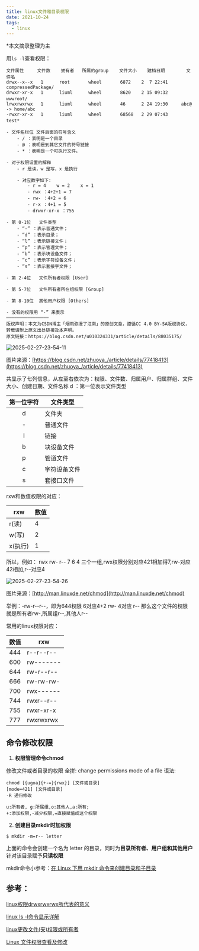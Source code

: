 ```yaml
---
title: linux文件和目录权限
date: 2021-10-24
tags:
  - linux
---
```

*本文摘录整理为主

用`ls -l`查看权限：

```
文件属性     文件数    拥有者   所属的group    文件大小    建档日期        文件名　　
drwx--x--x   1      root       wheel       6872    2  7 22:41     compressedPackage/
drwxr-xr-x   1      liuml      wheel       8620    2 15 09:32     wwwroot/　　
lrwxrwxrwx   1      liuml      wheel       46      2 24 19:30     abc@ -> home/abc
-rwxr-xr-x   1      liuml      wheel       68568   2 29 07:43     test*　　
 
- 文件名栏位 文件后面的符号含义  
	- / ：表明是一个目录
	- @ ：表明是到其它文件的符号链接
	- * ：表明是一个可执行文件。

- 对于权限设置的解释
	- r 是读，w 是写，x 是执行

	- 对应数字如下:
		- r = 4    w = 2    x = 1
		- rwx ：4+2+1 = 7
		- rw- ：4+2 = 6
		- r-x ：4+1 = 5
		- drwxr-xr-x ：755

- 第 0-1位   文件类型
	- “-” ：表示普通文件；
	- “d” ：表示目录；
	- “l” ：表示链接文件；
	- “p” ：表示管理文件；
	- “b” ：表示块设备文件；
	- “c” ：表示字符设备文件；
	- “s” ：表示套接字文件；

- 第 2-4位   文件所有者权限 [User]

- 第 5-7位   文件所有者所在组权限 [Group]

- 第 8-10位  其他用户权限 [Others]

- 没有的权限用 “-” 来表示
————————————————
版权声明：本文为CSDN博主「烟雨弥漫了江南」的原创文章，遵循CC 4.0 BY-SA版权协议，转载请附上原文出处链接及本声明。
原文链接：https://blog.csdn.net/u010324331/article/details/88035175/
```
<!-- more -->
![2025-02-27-23-54-11](http://pictures.winotmk.com/Linux%E6%9D%83%E9%99%90/2025-02-27-23-54-11_2249d00f.png)

图片来源：[https://blog.csdn.net/zhuoya_/article/details/77418413](https://blog.csdn.net/zhuoya_/article/details/77418413)

共显示了七列信息，从左至右依次为：权限、文件数、归属用户、归属群组、文件大小、创建日期、文件名称
d ：第一位表示文件类型


| 第一位字符 | 文件类型     |
| :----------: | -------------- |
|     d     | 文件夹       |
|     -     | 普通文件     |
|     l     | 链接         |
|     b     | 块设备文件   |
|     p     | 管道文件     |
|     c     | 字符设备文件 |
|     s     | 套接口文件   |

rxw和数值权限的对应：


| rxw     | 数值 |
| --------- | ------ |
| r(读)   | 4    |
| w(写)   | 2    |
| x(执行) | 1    |

所以，例如：
rwx rw- r--
7    6    4
三个一组,rwx权限分别对应421相加得7,rw-对应42相加,r--对应4

![2025-02-27-23-54-26](http://pictures.winotmk.com/Linux%E6%9D%83%E9%99%90/2025-02-27-23-54-26_341c9e8c.png)

图片来源：[http://man.linuxde.net/chmod](http://man.linuxde.net/chmod)

举例：-rw-r--r--，即为644权限
6对应4+2   rw-
4对应   r--
那么这个文件的权限就是所有者rw-,所属组r--,其他人r--

常用的linux权限对应：


| 数值 | rxw       |
| ------ | ----------- |
| 444  | r--r--r-- |
| 600  | rw------- |
| 644  | rw-r--r-- |
| 666  | rw-rw-rw- |
| 700  | rwx------ |
| 744  | rwxr--r-- |
| 755  | rwxr-xr-x |
| 777  | rwxrwxrwx |

## 命令修改权限

1. **权限管理命令chmod**

修改文件或者目录的权限
全拼: change permissions mode of a file
语法:

```
chmod [{ugoa}{+-=}{rwx}] [文件或目录]
[mode=421] [文件或目录]
-R 递归修改

u:所有者, g:所属组,o:其他人,a:所有;
+:添加权限,-减少权限,=直接赋值成这个权限
```

2. **创建目录mkdir时加权限**

```
$ mkdir -m=r-- letter
```

上面的命令会创建一个名为 letter 的目录，同时为**目录所有者、用户组和其他用户** 针对该目录赋予**只读权限**

mkdir命令小参考：[在 Linux 下用 mkdir 命令来创建目录和子目录](https://linux.cn/article-2713-1.html)

## 参考：

[linux权限drwxrwxrwx所代表的意义](https://www.cnblogs.com/tianchao/p/11821556.html)

[linux ls -l命令显示详解](https://blog.csdn.net/u010324331/article/details/88035175/)

[linux更改文件(夹)权限或所有者](https://blog.csdn.net/ken1583096683/article/details/82594037)

[Linux 文件权限查看及修改](https://jingyan.baidu.com/article/4853e1e5413b541909f72632.html)

